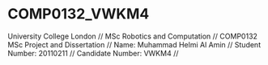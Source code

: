 # COMP0132_VWKM4
University College London //
MSc Robotics and Computation //
COMP0132 MSc Project and Dissertation //
Name: Muhammad Helmi Al Amin //
Student Number: 20110211 //
Candidate Number: VWKM4 //
